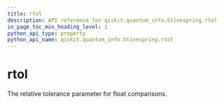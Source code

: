 ```yaml
---
title: rtol
description: API reference for qiskit.quantum_info.Stinespring.rtol
in_page_toc_min_heading_level: 1
python_api_type: property
python_api_name: qiskit.quantum_info.Stinespring.rtol
---
```


# rtol

The relative tolerance parameter for float comparisons.

